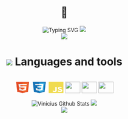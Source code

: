 <h1 align="center"> 👋 </h1>
<div align="center">
<img src="https://readme-typing-svg.herokuapp.com?font=Fira+Code&duration=3000&pause=1000&color=F7F7F7&center=true&width=435&lines=Hi!+I'm+Vinicius;Welcome+to+my+Git!" alt="Typing SVG" />
<img src="https://github.com/zViniicius/zViniicius/blob/output/github-contribution-grid-snake.svg">
<br><a href="https://www.linkedin.com/in/ViniiCaetano">
<img src="https://img.shields.io/badge/linkedin%20-%230077B5.svg?&style=for-the-badge&logo=linkedin&logoColor=white"/>  
</a></div>




<div align="center"> 
  <h1><img src="https://media.giphy.com/media/UvPvsX9oMlMWs/giphy.gif" height="30px"> Languages and tools</h1>
  <div style="display: inline_block"><br>
    <img align="center"  height="30" width="40" src="https://raw.githubusercontent.com/devicons/devicon/master/icons/html5/html5-original.svg">
    <img align="center"  height="30" width="40" src="https://raw.githubusercontent.com/devicons/devicon/master/icons/css3/css3-original.svg">
    <img align="center"  height="30" width="40" src="https://raw.githubusercontent.com/devicons/devicon/master/icons/javascript/javascript-plain.svg">
    <img align="center"  height="30" width="40" src="https://cdn.jsdelivr.net/gh/devicons/devicon/icons/typescript/typescript-original.svg">
    <img align="center"  height="30" width="40" src="https://cdn.jsdelivr.net/gh/devicons/devicon/icons/react/react-original.svg">
    <img align="center"  height="30" width="40" src="https://arnabghosh.me/img/logo-nodejs.png">
 </div>

<br />

<div align="center"> 
 <img height="150em" alt = "Vinicius Github Stats" src="https://github-readme-stats.vercel.app/api?username=zViniicius&show_icons=true&theme=algolia&include_all_commits=true&count_private=true"/>
  <img height="150em" src="https://github-readme-stats.vercel.app/api/top-langs/?username=zViniicius&layout=compact&langs_count=7&theme=algolia"/>
 <br>
 <img src="https://komarev.com/ghpvc/?username=zViniicius&color=blueviolet&style=for-the-badge">
</div>
